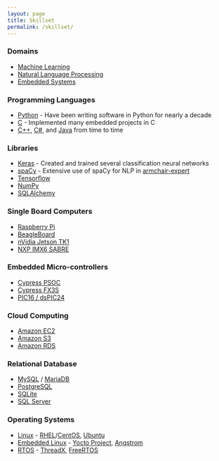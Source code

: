 ```yaml
---
layout: page
title: Skillset
permalink: /skillset/
---
```


### Domains
- [Machine Learning][ml]
- [Natural Language Processing][nlp]
- [Embedded Systems][embedded]

### Programming Languages
- [Python][python] - Have been writing software in Python for nearly a decade
- [C][c] - Implemented many embedded projects in C
- [C++][cpp], [C#][csharp], and [Java][java] from time to time

### Libraries
- [Keras][keras] - Created and trained several classification neural networks
- [spaCy][spacy] - Extensive use of spaCy for NLP in [armchair-expert][armchair-expert]
- [Tensorflow][tensorflow]
- [NumPy][numpy]
- [SQLAlchemy][sqlalchemy]

### Single Board Computers
- [Raspberry Pi][pi]
- [BeagleBoard][beagleboard]
- [nVidia Jetson TK1][tk1]
- [NXP IMX6 SABRE][sabre]

### Embedded Micro-controllers
- [Cypress PSOC][cypress]
- [Cypress FX3S][cypress]
- [PIC16 / dsPIC24][pic]

### Cloud Computing
- [Amazon EC2][ec2]
- [Amazon S3][s3]
- [Amazon RDS][rds]

### Relational Database
- [MySQL][mysql] / [MariaDB][mariadb]
- [PostgreSQL][postgresql]
- [SQLite][sqlite]
- [SQL Server][sqlserver]

### Operating Systems
- [Linux][linux] - [RHEL][rhel]/[CentOS][centos], [Ubuntu][ubuntu]
- [Embedded Linux][linux] - [Yocto Project][yocto], [Angstrom][angstrom]
- [RTOS][rtos] - [ThreadX][threadx], [FreeRTOS][freertos]

[python]: https://www.python.org
[c]: https://en.wikipedia.org/wiki/C_(programming_language)
[cpp]: https://isocpp.org
[csharp]: https://en.wikipedia.org/wiki/C_Sharp_(programming_language)
[java]: https://java.com/en/

[armchair-expert]: https://github.com/csvance/armchair-expert

[keras]: https://keras.io
[tensorflow]: https://www.tensorflow.org
[spacy]: https://spacy.io
[numpy]: http://www.numpy.org
[sqlalchemy]: http://www.sqlalchemy.org

[pi]: https://www.raspberrypi.org
[tk1]: http://www.nvidia.com/object/jetson-tk1-embedded-dev-kit.html
[sabre]: https://www.nxp.com/support/developer-resources/hardware-development-tools/sabre-development-system/sabre-platform-for-smart-devices-based-on-the-i.mx-6-series:RDIMX6SABREPLAT
[beagleboard]: https://beagleboard.org

[cypress]: http://www.cypress.com/products/microcontrollers-mcus
[pic]: http://www.microchip.com/design-centers/microcontrollers

[mysql]: https://www.mysql.com
[mariadb]: https://mariadb.com
[postgresql]: https://www.postgresql.org
[sqlite]: https://www.sqlite.org
[sqlserver]: https://www.microsoft.com/en-us/sql-server/sql-server-2016

[ec2]: https://aws.amazon.com/ec2/
[s3]: https://aws.amazon.com/s3/
[rds]: https://aws.amazon.com/rds/

[linux]: https://www.linux.org
[rhel]: https://www.redhat.com/en/technologies/linux-platforms/enterprise-linux
[ubuntu]: https://www.ubuntu.com
[centos]: https://www.centos.org
[yocto]: https://www.yoctoproject.org
[angstrom]: http://www.angstrom-distribution.org
[threadx]: https://rtos.com/solutions/threadx/
[freertos]: https://www.freertos.org
[rtos]: https://en.wikipedia.org/wiki/Real-time_operating_system


[nlp]: https://en.wikipedia.org/wiki/Natural_language_processing
[rdbms]: https://en.wikipedia.org/wiki/Relational_database_management_system
[markov-chain]: https://en.wikipedia.org/wiki/Markov_chain
[ml]: https://en.wikipedia.org/wiki/Machine_learning
[embedded]: https://en.wikipedia.org/wiki/Embedded_system
